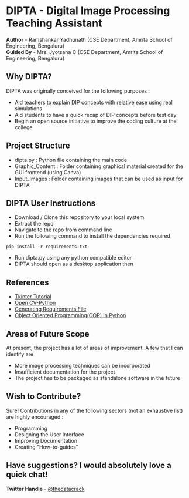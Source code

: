 # DIPTA - Digital Image Processing Teaching Assistant

**Author** - Ramshankar Yadhunath (CSE Department, Amrita School of Engineering, Bengaluru) <br>
**Guided By** - Mrs. Jyotsana C (CSE Department, Amrita School of Engineering, Bengaluru)

## Why DIPTA?
DIPTA was originally conceived for the following purposes :
- Aid teachers to explain DIP concepts with relative ease using real simulations
- Aid students to have a quick recap of DIP concepts before test day
- Begin an open source initiative to improve the coding culture at the college

## Project Structure
- dipta.py : Python file containing the main code
- Graphic_Content : Folder containing graphical material created for the GUI frontend (using Canva)
- Input_Images : Folder containing images that can be used as input for DIPTA

## DIPTA User Instructions
- Download / Clone this repository to your local system
- Extract the repo
- Navigate to the repo from command line
- Run the following command to install the dependencies required
```
pip install -r requirements.txt
```
- Run dipta.py using any python compatible editor
- DIPTA should open as a desktop application then

## References
- [Tkinter Tutorial](https://www.python-course.eu/python_tkinter.php)
- [Open CV-Python](https://opencv-python-tutroals.readthedocs.io/en/latest/py_tutorials/py_tutorials.html)
- [Generating Requirements File](https://github.com/bndr/pipreqs)
- [Object Oriented Programming(OOP) in Python](https://realpython.com/python3-object-oriented-programming/)

## Areas of Future Scope
At present, the project has a lot of areas of improvement. A few that I can identify are
- More image processing techniques can be incorporated
- Insufficient documentation for the project
- The project has to be packaged as standalone software in the future

## Wish to Contribute?
Sure! Contributions in any of the following sectors (not an exhaustive list) are highly encouraged :
- Programming
- Designing the User Interface
- Improving Documentation
- Creating "How-to-guides"

## Have suggestions? I would absolutely love a quick chat!
**Twitter Handle** - <a href="https://twitter.com/thedatacrack">@thedatacrack</a>

